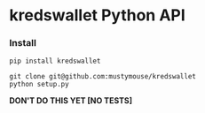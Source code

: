 # kredswallet Python API

### Install
`pip install kredswallet`

```
git clone git@github.com:mustymouse/kredswallet
python setup.py
```

**DON'T DO THIS YET [NO TESTS]**
